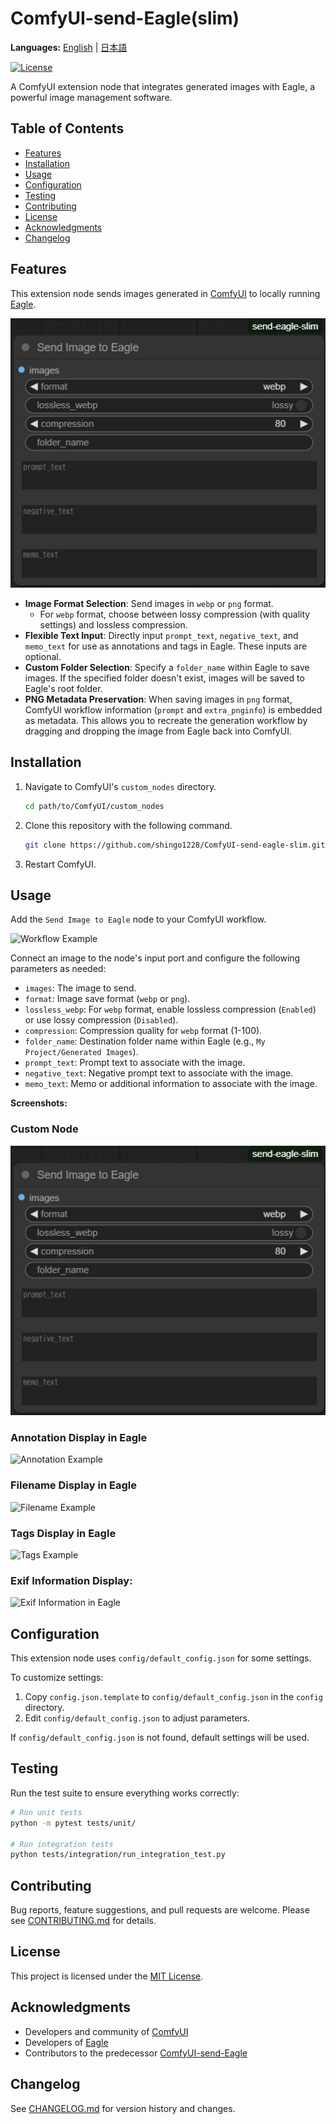 # ComfyUI-send-Eagle(slim)

**Languages:** [English](README.md) | [日本語](README_ja.md)

[![License](https://img.shields.io/github/license/shingo1228/ComfyUI-send-eagle-slim)](LICENSE)

A ComfyUI extension node that integrates generated images with Eagle, a powerful image management software.

## Table of Contents

- [Features](#features)
- [Installation](#installation)
- [Usage](#usage)
- [Configuration](#configuration)
- [Testing](#testing)
- [Contributing](#contributing)
- [License](#license)
- [Acknowledgments](#acknowledgments)
- [Changelog](#changelog)

## Features

This extension node sends images generated in [ComfyUI](https://github.com/comfyanonymous/ComfyUI) to locally running [Eagle](https://en.eagle.cool/).

![](misc/sss_node_visual.jpg)

- **Image Format Selection**: Send images in `webp` or `png` format.
  - For `webp` format, choose between lossy compression (with quality settings) and lossless compression.
- **Flexible Text Input**: Directly input `prompt_text`, `negative_text`, and `memo_text` for use as annotations and tags in Eagle. These inputs are optional.
- **Custom Folder Selection**: Specify a `folder_name` within Eagle to save images. If the specified folder doesn't exist, images will be saved to Eagle's root folder.
- **PNG Metadata Preservation**: When saving images in `png` format, ComfyUI workflow information (`prompt` and `extra_pnginfo`) is embedded as metadata. This allows you to recreate the generation workflow by dragging and dropping the image from Eagle back into ComfyUI.

## Installation

1. Navigate to ComfyUI's `custom_nodes` directory.
   ```bash
   cd path/to/ComfyUI/custom_nodes
   ```
2. Clone this repository with the following command.
   ```bash
   git clone https://github.com/shingo1228/ComfyUI-send-eagle-slim.git
   ```
3. Restart ComfyUI.

## Usage

Add the `Send Image to Eagle` node to your ComfyUI workflow.

<img src="misc/workflow.svg" alt="Workflow Example" style="width:800px; height:auto;">

Connect an image to the node's input port and configure the following parameters as needed:

- `images`: The image to send.
- `format`: Image save format (`webp` or `png`).
- `lossless_webp`: For `webp` format, enable lossless compression (`Enabled`) or use lossy compression (`Disabled`).
- `compression`: Compression quality for `webp` format (1-100).
- `folder_name`: Destination folder name within Eagle (e.g., `My Project/Generated Images`).
- `prompt_text`: Prompt text to associate with the image.
- `negative_text`: Negative prompt text to associate with the image.
- `memo_text`: Memo or additional information to associate with the image.

**Screenshots:**

### Custom Node
![Node](misc/sss_node_visual.jpg)
### Annotation Display in Eagle
![Annotation Example](misc/sss_annotation.jpg)
### Filename Display in Eagle
![Filename Example](misc/sss_filename.jpg)
### Tags Display in Eagle
![Tags Example](misc/sss_tags.jpg)
### Exif Information Display:
<img src="misc/sss_exif.jpg" alt="Exif Information in Eagle" style="width:512px; height:auto;">

## Configuration

This extension node uses `config/default_config.json` for some settings.

To customize settings:

1. Copy `config.json.template` to `config/default_config.json` in the `config` directory.
2. Edit `config/default_config.json` to adjust parameters.

If `config/default_config.json` is not found, default settings will be used.

## Testing

Run the test suite to ensure everything works correctly:

```bash
# Run unit tests
python -m pytest tests/unit/

# Run integration tests
python tests/integration/run_integration_test.py
```

## Contributing

Bug reports, feature suggestions, and pull requests are welcome. Please see [CONTRIBUTING.md](CONTRIBUTING.md) for details.

## License

This project is licensed under the [MIT License](LICENSE).

## Acknowledgments

- Developers and community of [ComfyUI](https://github.com/comfyanonymous/ComfyUI)
- Developers of [Eagle](https://en.eagle.cool/)
- Contributors to the predecessor [ComfyUI-send-Eagle](https://github.com/shingo1228/ComfyUI-send-eagle)

## Changelog

See [CHANGELOG.md](CHANGELOG.md) for version history and changes.
